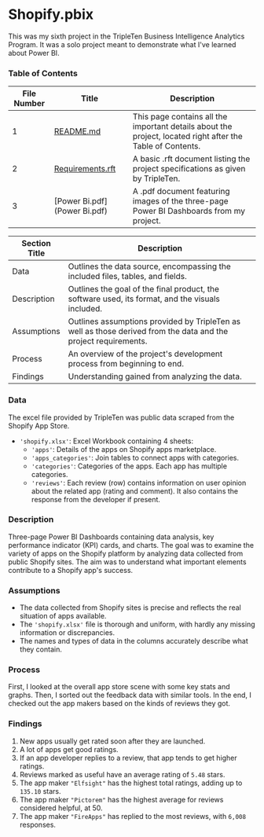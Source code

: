 # Shopify.pbix

This was my sixth project in the TripleTen Business Intelligence Analytics Program. It was a solo project meant to demonstrate what I've learned about Power BI.

### Table of Contents

| File Number | Title           | Description                                                                                       |
|-------------|-----------------|---------------------------------------------------------------------------------------------------|
| 1           | [README.md](README.md)     | This page contains all the important details about the project, located right after the Table of Contents. |
| 2           | [Requirements.rft](Requirements.rft) | A basic .rft document listing the project specifications as given by TripleTen.                   |
| 3           | [Power Bi.pdf](Power Bi.pdf)   | A .pdf document featuring images of the three-page Power BI Dashboards from my project.           |



| Section Title | Description                                                                                                                                                     |
|---------------|-----------------------------------------------------------------------------------------------------------------------------------------------------------------|
| Data          | Outlines the data source, encompassing the included files, tables, and fields.                                                                                  |
| Description   | Outlines the goal of the final product, the software used, its format, and the visuals included.                                                               |
| Assumptions   | Outlines assumptions provided by TripleTen as well as those derived from the data and the project requirements.                                                |
| Process       | An overview of the project's development process from beginning to end.                                                                                         |
| Findings      | Understanding gained from analyzing the data.                                                                                                                   |


### Data

The excel file provided by TripleTen was public data scraped from the Shopify App Store.

- `'shopify.xlsx'`: Excel Workbook containing 4 sheets:
  - `'apps'`: Details of the apps on Shopify apps marketplace.
  - `'apps_categories'`: Join tables to connect apps with categories.
  - `'categories'`: Categories of the apps. Each app has multiple categories.
  - `'reviews'`: Each review (row) contains information on user opinion about the related app (rating and comment). It also contains the response from the developer if present.

### Description

Three-page Power BI Dashboards containing data analysis, key performance indicator (KPI) cards, and charts. The goal was to examine the variety of apps on the Shopify platform by analyzing data collected from public Shopify sites. The aim was to understand what important elements contribute to a Shopify app's success.

### Assumptions

- The data collected from Shopify sites is precise and reflects the real situation of apps available.
- The `'shopify.xlsx'` file is thorough and uniform, with hardly any missing information or discrepancies.
- The names and types of data in the columns accurately describe what they contain.

### Process

First, I looked at the overall app store scene with some key stats and graphs. Then, I sorted out the feedback data with similar tools. In the end, I checked out the app makers based on the kinds of reviews they got.

### Findings

1. New apps usually get rated soon after they are launched.
2. A lot of apps get good ratings.
3. If an app developer replies to a review, that app tends to get higher ratings.
4. Reviews marked as useful have an average rating of `5.48` stars.
5. The app maker `"Elfsight"` has the highest total ratings, adding up to `135.10` stars.
6. The app maker `"Pictorem"` has the highest average for reviews considered helpful, at 50.
7. The app maker `"FireApps"` has replied to the most reviews, with `6,008` responses.
